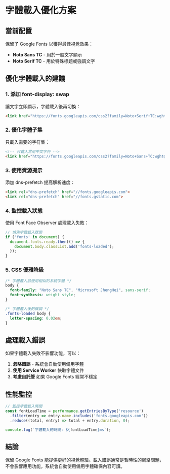 # 字體載入優化方案

## 當前配置

保留了 Google Fonts 以獲得最佳視覺效果：
- **Noto Sans TC** - 用於一般文字顯示
- **Noto Serif TC** - 用於特殊標題或強調文字

## 優化字體載入的建議

### 1. 添加 font-display: swap
讓文字立即顯示，字體載入後再切換：

```html
<link href="https://fonts.googleapis.com/css2?family=Noto+Serif+TC:wght@400;700&family=Noto+Sans+TC:wght@400;700&display=swap" rel="stylesheet">
```

### 2. 優化字體子集
只載入需要的字符集：

```html
<!-- 只載入常用中文字符 -->
<link href="https://fonts.googleapis.com/css2?family=Noto+Sans+TC:wght@400;700&display=swap&subset=chinese-traditional" rel="stylesheet">
```

### 3. 使用資源提示
添加 dns-prefetch 提高解析速度：

```html
<link rel="dns-prefetch" href="//fonts.googleapis.com">
<link rel="dns-prefetch" href="//fonts.gstatic.com">
```

### 4. 監控載入狀態
使用 Font Face Observer 處理載入失敗：

```javascript
// 偵測字體載入狀態
if ('fonts' in document) {
  document.fonts.ready.then(() => {
    document.body.classList.add('fonts-loaded');
  });
}
```

### 5. CSS 優雅降級
```css
/* 字體載入前使用相似的系統字體 */
body {
  font-family: "Noto Sans TC", "Microsoft JhengHei", sans-serif;
  font-synthesis: weight style;
}

/* 字體載入後的微調 */
.fonts-loaded body {
  letter-spacing: 0.02em;
}
```

## 處理載入錯誤

如果字體載入失敗不影響功能，可以：

1. **忽略錯誤** - 系統會自動使用備用字體
2. **使用 Service Worker** 快取字體文件
3. **考慮自託管** 如果 Google Fonts 經常不穩定

## 性能監控

```javascript
// 監控字體載入時間
const fontLoadTime = performance.getEntriesByType('resource')
  .filter(entry => entry.name.includes('fonts.googleapis.com'))
  .reduce((total, entry) => total + entry.duration, 0);

console.log(`字體載入總時間: ${fontLoadTime}ms`);
```

## 結論

保留 Google Fonts 能提供更好的視覺體驗。載入錯誤通常是暫時性的網絡問題，不會影響應用功能。系統會自動使用備用字體確保內容可讀。